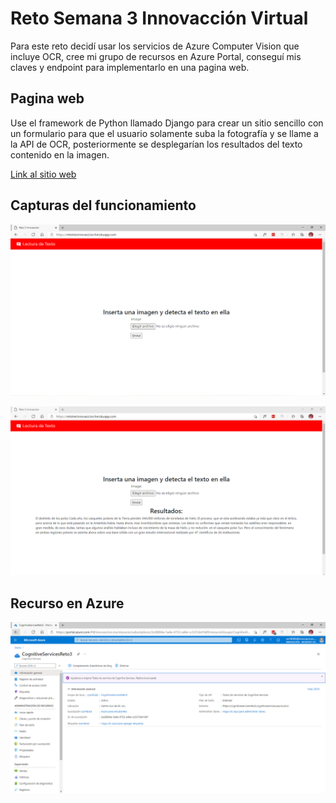 # Reto Semana 3 Innovacción Virtual

Para este reto decidí usar los servicios de Azure Computer Vision que incluye OCR, cree mi grupo de recursos en Azure Portal, conseguí mis claves y endpoint para implementarlo en una pagina web.

## Pagina web
Use el framework de Python llamado Django para crear un sitio sencillo con un formulario para que el usuario solamente suba la fotografía y se llame a la API de OCR, posteriormente se desplegarían los resultados del texto contenido en la imagen.

[Link al sitio web](https://retotresinnovaccion.herokuapp.com/)

## Capturas del funcionamiento

![Vista del sitio web.](./pics/web.PNG)

![Resultados.](./pics/resultados.PNG)

## Recurso en Azure
![Azure.](./pics/portal.PNG)
